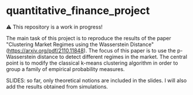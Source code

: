 # quantitative_finance_project
⚠️ This repository is a work in progress!

The main task of this project is to reproduce the results of the paper "Clustering Market Regimes using the Wasserstein Distance" (https://arxiv.org/pdf/2110.11848). The focus of this paper is to use the p-Wasserstein distance to detect different regimes in the market. The central point is to modify the classical k-means clustering algorithm in order to group a family of empirical probability measures.

SLIDES:
so far, only theoretical notions are included in the slides. I will also add the results obtained from simulations.

